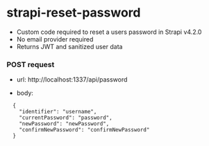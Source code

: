 # strapi-reset-password
- Custom code required to reset a users password in Strapi v4.2.0
- No email provider required
- Returns JWT and sanitized user data

### POST request

- url: http://localhost:1337/api/password

- body: 
```
  {
    "identifier": "username",
    "currentPassword": "password",
    "newPassword": "newPassword",
    "confirmNewPassword": "confirmNewPassword"
  }
 ```
